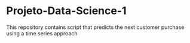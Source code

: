# Projeto-Data-Science-1
This repository contains script that predicts the next customer purchase using a time series approach
